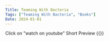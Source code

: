 ```yaml
---
Title: Teaming With Bacteria
Tags: ["Teaming With Bacteria", "Books"]
Date: 2024-01-01
---
```


Click on "watch on youtube" Short Preview
{{<youtube so0z3wm5oIA>}}



